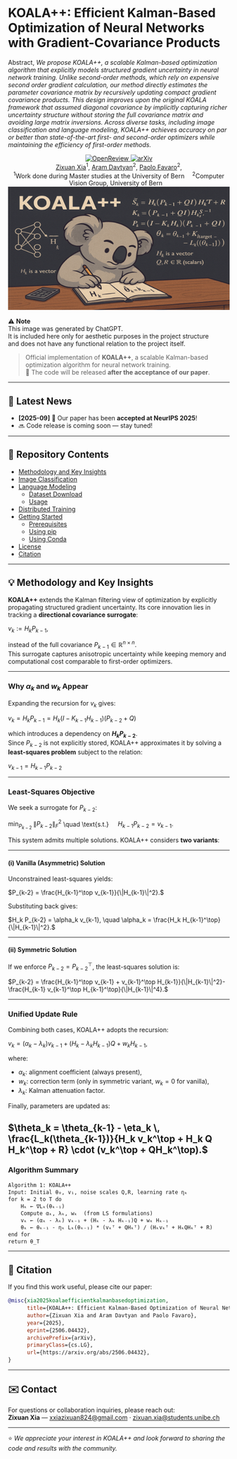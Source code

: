 # KOALA++: Efficient Kalman-Based Optimization of Neural Networks with Gradient-Covariance Products

Abstract, _We propose KOALA++, a scalable Kalman-based optimization algorithm that explicitly models structured gradient uncertainty in neural network training. Unlike second-order methods, which rely on expensive second order gradient calculation, our method directly estimates the parameter covariance matrix by recursively updating compact gradient covariance products. This design improves upon the original KOALA framework that assumed diagonal covariance by implicitly capturing richer uncertainty structure without storing the full covariance matrix and avoiding large matrix inversions. Across diverse tasks, including image classification and language modeling, KOALA++ achieves accuracy on par or better than state-of-the-art first- and second-order optimizers while maintaining the efficiency of first-order methods._ 

<center>
<a href="https://openreview.net/group?id=NeurIPS.cc/2025/Conference/Authors&referrer=%5BHomepage%5D(%2F)" target="_blank">
    <img alt="OpenReview" src="https://img.shields.io/badge/OpenReview-KOALA++-blue?logo=openreview" height="30" />
</a>
<a href="https://arxiv.org/abs/2506.04432" target="_blank">
    <img alt="arXiv" src="https://img.shields.io/badge/arXiv-KOALA++-red?logo=arxiv" height="30" />
<div>
    <a href="https://sumxiaa.github.io/" target="_blank">Zixuan Xia</a><sup>1</sup>,</span>
    <a href="https://araachie.github.io/" target="_blank">Aram Davtyan</a><sup>2</sup>, </span>
    <a href="https://www.cvg.unibe.ch/people/favaro" target="_blank">Paolo Favaro</a><sup>2</sup>,</span>
</div>
<div>
    <sup>1</sup>Work done during Master studies at the University of Bern&emsp;
    <sup>2</sup>Computer Vision Group, University of Bern&emsp;
</div>
</center>
<center>
    <img src="img/KOALA++.png" alt="Overview of Project" width="100%" height="280"/>
</center>

⚠️ **Note**  
This image was generated by ChatGPT.  
It is included here only for aesthetic purposes in the project structure  
and does not have any functional relation to the project itself.


> Official implementation of **KOALA++**, a scalable Kalman-based optimization algorithm for neural network training.  
> 📢 The code will be released **after the acceptance of our paper**.

---
## 📰 Latest News
- **[2025-09]** 🎉 Our paper has been **accepted at NeurIPS 2025**!  
- 🔜 Code release is coming soon — stay tuned!

---
## 📁 Repository Contents

- [Methodology and Key Insights](#💡-methodology-and-key-insights)
- [Image Classification](#️🖼️-image-classification)
- [Language Modeling](#📖-language-modeling)
    - [Dataset Download](#dataset-download)
    - [Usage](#🎯-usage-1)
- [Distributed Training](#⚡️-distributed-training)
- [Getting Started](#🌟-getting-started)
    - [Prerequisites](#prerequisites)
    - [Using pip](#using-pip)
    - [Using Conda](#using-conda)
- [License](#📜-license)
- [Citation](#📖-citation)

---
## 💡 Methodology and Key Insights

**KOALA++** extends the Kalman filtering view of optimization by explicitly propagating structured gradient uncertainty. Its core innovation lies in tracking a **directional covariance surrogate**:  


$v_k := H_k P_{k-1},$

instead of the full covariance $P_{k-1} \in \mathbb{R}^{n \times n}$.  
This surrogate captures anisotropic uncertainty while keeping memory and computational cost comparable to first-order optimizers.

---

### Why $\alpha_k$ and $w_k$ Appear
Expanding the recursion for $v_k$ gives:


$v_k = H_k P_{k-1} = H_k (I - K_{k-1} H_{k-1})(P_{k-2} + Q)$

which introduces a dependency on **$H_k P_{k-2}$**.  
Since $P_{k-2}$ is not explicitly stored, KOALA++ approximates it by solving a **least-squares problem** subject to the relation:


$v_{k-1} = H_{k-1} P_{k-2}$

---

### Least-Squares Objective
We seek a surrogate for $P_{k-2}$:


$\min_{P_{k-2}} \; \| P_{k-2} \|_F^2$
\quad \text{s.t.} $\quad H_{k-1} P_{k-2} = v_{k-1}.$

This system admits multiple solutions. KOALA++ considers **two variants**:

---

#### (i) Vanilla (Asymmetric) Solution
Unconstrained least-squares yields:


$P_{k-2} = \frac{H_{k-1}^\top v_{k-1}}{\|H_{k-1}\|^2}.$

Substituting back gives:


$H_k P_{k-2} = \alpha_k v_{k-1}, 
\quad \alpha_k = \frac{H_k H_{k-1}^\top}{\|H_{k-1}\|^2}.$

---

#### (ii) Symmetric Solution
If we enforce $P_{k-2} = P_{k-2}^\top$, the least-squares solution is:


$P_{k-2} =
\frac{H_{k-1}^\top v_{k-1} + v_{k-1}^\top H_{k-1}}{\|H_{k-1}\|^2}- \frac{H_{k-1} v_{k-1}^\top H_{k-1}^\top}{\|H_{k-1}\|^4}.$


---

### Unified Update Rule
Combining both cases, KOALA++ adopts the recursion:


$v_k = (\alpha_k - \lambda_k) v_{k-1} 
      + (H_k - \lambda_k H_{k-1}) Q 
      + w_k H_{k-1},$

where:
- $\alpha_k$: alignment coefficient (always present),  
- $w_k$: correction term (only in symmetric variant, $w_k=0$ for vanilla),  
- $\lambda_k$: Kalman attenuation factor.  

Finally, parameters are updated as:


$\theta_k = \theta_{k-1} - 
\eta_k \, \frac{L_k(\theta_{k-1})}{H_k v_k^\top + H_k Q H_k^\top + R} \cdot (v_k^\top + QH_k^\top).$
---

### Algorithm Summary
```pseudo
Algorithm 1: KOALA++
Input: Initial θ₀, v₁, noise scales Q,R, learning rate ηₖ
for k = 2 to T do
    Hₖ ← ∇Lₖ(θₖ₋₁)
    Compute αₖ, λₖ, wₖ  (from LS formulations)
    vₖ ← (αₖ - λₖ) vₖ₋₁ + (Hₖ - λₖ Hₖ₋₁)Q + wₖ Hₖ₋₁
    θₖ ← θₖ₋₁ - ηₖ Lₖ(θₖ₋₁) * (vₖᵀ + QHₖᵀ) / (Hₖvₖᵀ + HₖQHₖᵀ + R)
end for
return θ_T
```
---

## 📖 Citation
If you find this work useful, please cite our paper:

```bibtex
@misc{xia2025koalaefficientkalmanbasedoptimization,
      title={KOALA++: Efficient Kalman-Based Optimization of Neural Networks with Gradient-Covariance Products}, 
      author={Zixuan Xia and Aram Davtyan and Paolo Favaro},
      year={2025},
      eprint={2506.04432},
      archivePrefix={arXiv},
      primaryClass={cs.LG},
      url={https://arxiv.org/abs/2506.04432}, 
}

```

---

## ✉️ Contact
For questions or collaboration inquiries, please reach out:  
**Zixuan Xia** — xxiazixuan824@gmail.com · zixuan.xia@students.unibe.ch 

---

⭐️ *We appreciate your interest in KOALA++ and look forward to sharing the code and results with the community.*

